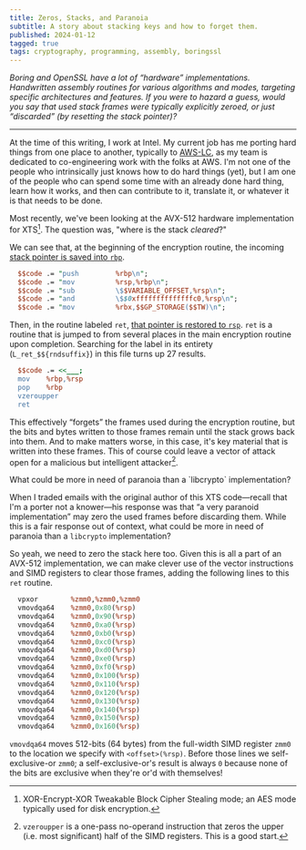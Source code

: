 ```yaml
---
title: Zeros, Stacks, and Paranoia
subtitle: A story about stacking keys and how to forget them.
published: 2024-01-12
tagged: true
tags: cryptography, programming, assembly, boringssl
---
```


_Boring and OpenSSL have a lot of “hardware”
implementations. Handwritten assembly routines for various algorithms
and modes, targeting specific architectures and features. If you were
to hazard a guess, would you say that used stack frames were typically
explicitly zeroed, or just “discarded” (by resetting the stack
pointer)?_

---

At the time of this writing, I work at Intel. My current job has me
porting hard things from one place to another, typically to
[AWS-LC](https://github.com/aws/aws-lc), as my team is dedicated to
co-engineering work with the folks at AWS. I'm not one of the people
who intrinsically just knows how to do hard things (yet), but I am one
of the people who can spend some time with an already done hard thing,
learn how it works, and then can contribute to it, translate it, or
whatever it is that needs to be done.

Most recently, we've been looking at the AVX-512 hardware
implementation for XTS[^xts]. The question was, "where is the stack
_cleared_?"

[^xts]: XOR-Encrypt-XOR Tweakable Block Cipher Stealing mode; an AES
    mode typically used for disk encryption.

We can see that, at the beginning of the encryption routine, the
incoming [stack pointer is saved into
`rbp`](https://github.com/aws/aws-lc/blob/d9caacae8c44227baa41e970cbed0dbfd4eef9c2/crypto/fipsmodule/aes/asm/aesni-xts-avx512.pl#L1476-L1480).

```perl
  $$code .= "push         %rbp\n";
  $$code .= "mov          %rsp,%rbp\n";
  $$code .= "sub          \$$VARIABLE_OFFSET,%rsp\n";
  $$code .= "and          \$$0xffffffffffffffc0,%rsp\n";
  $$code .= "mov          %rbx,$$GP_STORAGE($$TW)\n";
```

Then, in the routine labeled `ret`, [that pointer is restored to
`rsp`](https://github.com/aws/aws-lc/blob/d9caacae8c44227baa41e970cbed0dbfd4eef9c2/crypto/fipsmodule/aes/asm/aesni-xts-avx512.pl#L1855-L1859). `ret`
is a routine that is jumped to from several places in the main
encryption routine upon completion. Searching for the label in its
entirety (`L_ret_$${rndsuffix}`) in this file turns up 27 results.

```perl
  $$code .= <<___;
  mov    %rbp,%rsp
  pop    %rbp
  vzeroupper
  ret
```

This effectively “forgets” the frames used during the encryption
routine, but the bits and bytes written to those frames remain until
the stack grows back into them. And to make matters worse, in this
case, it's key material that is written into these frames. This of
course could leave a vector of attack open for a malicious but
intelligent attacker[^vz].

[^vz]: `vzeroupper` is a one-pass no-operand instruction that zeros the
    upper (i.e. most significant) half of the SIMD registers. This is
    a good start.

<div class="pull">
What could be more in need of paranoia than a `libcrypto`
implementation?
</div>

When I traded emails with the original author of this XTS code—recall
that I'm a porter not a knower—his response was that “a very paranoid
implementation” may zero the used frames before discarding them. While
this is a fair response out of context, what could be more in need of
paranoia than a `libcrypto` implementation?

So yeah, we need to zero the stack here too. Given this is all a part
of an AVX-512 implementation, we can make clever use of the vector
instructions and SIMD registers to clear those frames, adding the
following lines to this `ret` routine.

```perl
  vpxor        %zmm0,%zmm0,%zmm0
  vmovdqa64    %zmm0,0x80(%rsp)
  vmovdqa64    %zmm0,0x90(%rsp)
  vmovdqa64    %zmm0,0xa0(%rsp)
  vmovdqa64    %zmm0,0xb0(%rsp)
  vmovdqa64    %zmm0,0xc0(%rsp)
  vmovdqa64    %zmm0,0xd0(%rsp)
  vmovdqa64    %zmm0,0xe0(%rsp)
  vmovdqa64    %zmm0,0xf0(%rsp)
  vmovdqa64    %zmm0,0x100(%rsp)
  vmovdqa64    %zmm0,0x110(%rsp)
  vmovdqa64    %zmm0,0x120(%rsp)
  vmovdqa64    %zmm0,0x130(%rsp)
  vmovdqa64    %zmm0,0x140(%rsp)
  vmovdqa64    %zmm0,0x150(%rsp)
  vmovdqa64    %zmm0,0x160(%rsp)
```

`vmovdqa64` moves 512-bits (64 bytes) from the full-width SIMD
register `zmm0` to the location we specify with
`<offset>(%rsp)`. Before those lines we self-exclusive-or `zmm0`; a
self-exclusive-or's result is always `0` because none of the bits are
exclusive when they're or'd with themselves!
